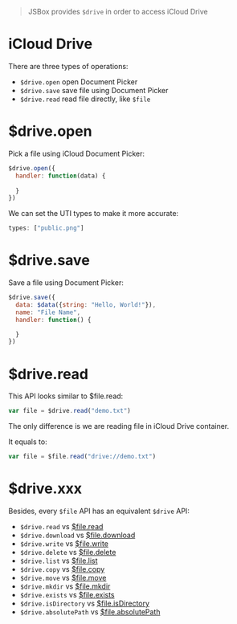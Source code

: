 > JSBox provides `$drive` in order to access iCloud Drive

# iCloud Drive

There are three types of operations:

- `$drive.open` open Document Picker
- `$drive.save` save file using Document Picker
- `$drive.read` read file directly, like `$file`

# $drive.open

Pick a file using iCloud Document Picker:

```js
$drive.open({
  handler: function(data) {
    
  }
})
```

We can set the UTI types to make it more accurate:

```js
types: ["public.png"]
```

# $drive.save

Save a file using Document Picker:

```js
$drive.save({
  data: $data({string: "Hello, World!"}),
  name: "File Name",
  handler: function() {

  }
})
```

# $drive.read

This API looks similar to $file.read:

```js
var file = $drive.read("demo.txt")
```

The only difference is we are reading file in iCloud Drive container.

It equals to:

```js
var file = $file.read("drive://demo.txt")
```

# $drive.xxx

Besides, every `$file` API has an equivalent `$drive` API:

- `$drive.read` vs [$file.read](en/file/method.md?id=filereadpath)
- `$drive.download` vs [$file.download](en/file/method.md?id=filedownloadpath)
- `$drive.write` vs [$file.write](en/file/method.md?id=filewriteobject)
- `$drive.delete` vs [$file.delete](en/file/method.md?id=filedeletepath)
- `$drive.list` vs [$file.list](en/file/method.md?id=filelistpath)
- `$drive.copy` vs [$file.copy](en/file/method.md?id=filecopyobject)
- `$drive.move` vs [$file.move](en/file/method.md?id=filemoveobject)
- `$drive.mkdir` vs [$file.mkdir](en/file/method.md?id=filemkdirpath)
- `$drive.exists` vs [$file.exists](en/file/method.md?id=fileexistspath)
- `$drive.isDirectory` vs [$file.isDirectory](en/file/method.md?id=fileisdirectorypath)
- `$drive.absolutePath` vs [$file.absolutePath](en/file/method.md?id=fileabsolutepath)